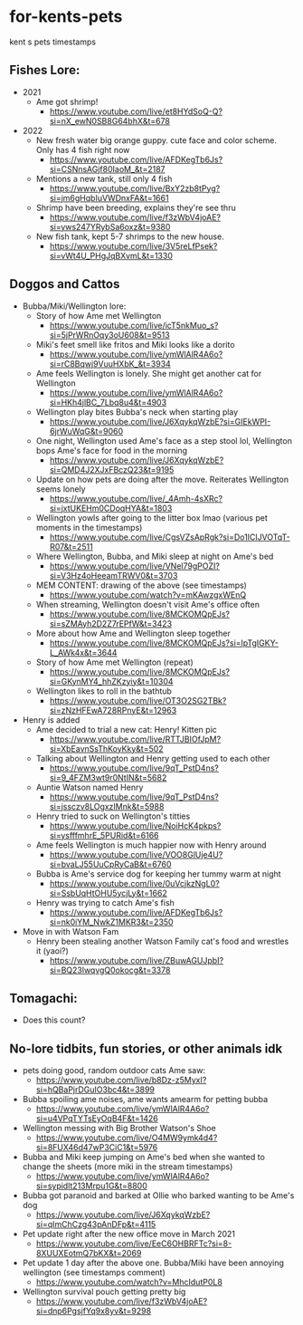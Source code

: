 # for-kents-pets
kent s pets timestamps


## Fishes Lore:
- 2021
    - Ame got shrimp!
        - https://www.youtube.com/live/et8HYdSoQ-Q?si=nX_ewN0SB8G64bhX&t=678
- 2022
    - New fresh water big orange guppy. cute face and color scheme. Only has 4 fish right now
        - https://www.youtube.com/live/AFDKegTb6Js?si=CSNnsAGjf80IaoM_&t=2187
    - Mentions a new tank, still only 4 fish
        - https://www.youtube.com/live/BxY2zb8tPyg?si=jm6gHqbIuVWDnxFA&t=1661
    - Shrimp have been breeding, explains they're see thru
        - https://www.youtube.com/live/f3zWbV4joAE?si=yws247YRybSa6oxz&t=9380
    - New fish tank, kept 5-7 shrimps to the new house.
        - https://www.youtube.com/live/3V5reLfPsek?si=vWt4U_PHgJqBXvmL&t=1330


## Doggos and Cattos

- Bubba/Miki/Wellington lore:
    - Story of how Ame met Wellington
        - https://www.youtube.com/live/icT5nkMuo_s?si=5jPrWRnOqy3oU608&t=9513
    - Miki's feet smell like fritos and Miki looks like a dorito
        - https://www.youtube.com/live/ymWlAlR4A6o?si=rC8Bqwj9VuuHXbK_&t=3934
    - Ame feels Wellington is lonely. She might get another cat for Wellington
        - https://www.youtube.com/live/ymWlAlR4A6o?si=HKh4jlBC_7Lbq8u4&t=4903
    - Wellington play bites Bubba's neck when starting play
        - https://www.youtube.com/live/J6XqykqWzbE?si=GIEkWPI-6jrWuWqG&t=9060
    - One night, Wellington used Ame's face as a step stool lol, Wellington bops Ame's face for food in the morning
        - https://www.youtube.com/live/J6XqykqWzbE?si=QMD4J2XJxFBczQ23&t=9195
    - Update on how pets are doing after the move. Reiterates Wellington seems lonely
        - https://www.youtube.com/live/_4Amh-4sXRc?si=jxtUKEHm0CDoqHYA&t=1803
    - Wellington yowls after going to the litter box lmao (various pet moments in the timestamps)
        - https://www.youtube.com/live/CgsVZsApRgk?si=Do1IClJVOTqT-R07&t=2511
    - Where Wellington, Bubba, and Miki sleep at night on Ame's bed
        - https://www.youtube.com/live/VNel79gPOZI?si=V3Hz4oHeeamTRWV0&t=3703
    - MEM CONTENT: drawing of the above (see timestamps)
        - https://www.youtube.com/watch?v=mKAwzgxWEnQ
    - When streaming, Wellington doesn't visit Ame's office often
        - https://www.youtube.com/live/8MCKOMQpEJs?si=sZMAyh2D2Z7rEPfW&t=3423
    - More about how Ame and Wellington sleep together
        - https://www.youtube.com/live/8MCKOMQpEJs?si=IpTgIGKY-L_AWk4x&t=3644
    - Story of how Ame met Wellington (repeat)
        - https://www.youtube.com/live/8MCKOMQpEJs?si=GKynMY4_hhZKzyiy&t=10304
    - Wellington likes to roll in the bathtub
        - https://www.youtube.com/live/OT3O2SG2TBk?si=zNzHFEwA728RPnyE&t=12963
- Henry is added
    - Ame decided to trial a new cat: Henry! Kitten pic
        - https://www.youtube.com/live/RTTJBIOfJpM?si=XbEavnSsThKoyKky&t=502
    - Talking about Wellington and Henry getting used to each other
        - https://www.youtube.com/live/9qT_PstD4ns?si=9_4FZM3wt9r0NtIN&t=5682
    - Auntie Watson named Henry
        - https://www.youtube.com/live/9qT_PstD4ns?si=jssczv8LOgxzIMnk&t=5988
    - Henry tried to suck on Wellington's titties
        - https://www.youtube.com/live/NoiHcK4pkps?si=ysfffmhrE_5PURid&t=6166
    - Ame feels Wellington is much happier now with Henry around
        - https://www.youtube.com/live/VOO8GlUje4U?si=bvaLJ55UuCpRyCaB&t=6760
    - Bubba is Ame's service dog for keeping her tummy warm at night
        - https://www.youtube.com/live/0uVcjkzNgL0?si=SsbUqHtOHU5ycjLy&t=1662
    - Henry was trying to catch Ame's fish
        - https://www.youtube.com/live/AFDKegTb6Js?si=nk0iYM_NwkZ1MKR3&t=2350
- Move in with Watson Fam
    - Henry been stealing another Watson Family cat's food and wrestles it (yaoi?)
        - https://www.youtube.com/live/ZBuwAGUJpbI?si=BQ23lwqvgQ0okocg&t=3378


## Tomagachi:
- Does this count?

## No-lore tidbits, fun stories, or other animals idk

- pets doing good, random outdoor cats Ame saw:
    - https://www.youtube.com/live/b8Dz-z5MyxI?si=hQBaPjrDGuIO3bc4&t=3899
- Bubba spoiling ame noises, ame wants amearm for petting bubba
    - https://www.youtube.com/live/ymWlAlR4A6o?si=u4VPqTYTsEyOqB4F&t=1426
- Wellington messing with Big Brother Watson's Shoe
    - https://www.youtube.com/live/O4MW9ymk4d4?si=8FUX46d47wP3CiC1&t=5976
- Bubba and Miki keep jumping on Ame's bed when she wanted to change the sheets (more miki in the stream timestamps)
    - https://www.youtube.com/live/ymWlAlR4A6o?si=sypidlt213Mrpu1G&t=8800
- Bubba got paranoid and barked at Ollie who barked wanting to be Ame's dog
    - https://www.youtube.com/live/J6XqykqWzbE?si=qImChCzg43pAnDFp&t=4115
- Pet update right after the new office move in March 2021
    - https://www.youtube.com/live/EeC6OHBRFTc?si=8-8XUUXEotmQ7bKX&t=2069
- Pet update 1 day after the above one. Bubba/Miki have been annoying wellington (see timestamps comment)
    - https://www.youtube.com/watch?v=MhcIdutP0L8
- Wellington survival pouch getting pretty big
    - https://www.youtube.com/live/f3zWbV4joAE?si=dnp6PgsjfYq9x8yv&t=9298
